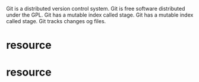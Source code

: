 Git is a distributed version control system.
Git is free software distributed under the GPL.
Git has a mutable index called stage.
Git has a mutable index called stage.
Git tracks changes og files.

# resource
# resource
